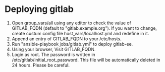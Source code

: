# Deploying gitlab

1. Open group_vars/all using any editor to check the value of GITLAB_FQDN (default to "gitlab.example.org"). If you want to change, create custum config file host_vars/localhost.yml and redefine in it.
2. Append an entry of GITLAB_FQDN to your /etc/hosts.
3. Run "ansible-playbook jobs/gitlab.yml" to deploy gitlab-ee.
4. Using your browser, Visit GITLAB_FQDN.
5. Login as root. The password is written in /etc/gitlab/initial_root_password. This file will be automatically deleted in 24 hours. Please be careful.


